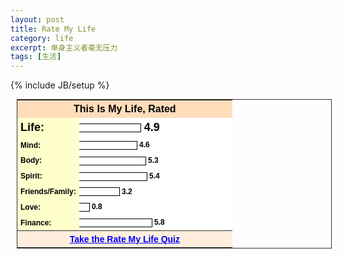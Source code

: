 ```yaml
---
layout: post
title: Rate My Life
category: life
excerpt: 单身主义者毫无压力
tags: [生活]
---
```

{% include JB/setup %}

<table style="border: 1px solid #333333; margin: 10px;" cellspacing="0">
<tbody>
<tr>
<td style="border: none; font: bold 16px sans-serif; background: #ffddbb; color: #000000; padding: 5px; margin: 0px; text-align: center;" colspan="2">This Is My Life, Rated</td>
</tr>
<tr>
<td style="width: 85px; padding: 5px; font: bold 18px sans-serif; text-align: left; background: none repeat scroll 0% 0% #ffffcc; color: #000000;">Life:</td>
<td style="width: 240px; padding: 5px 5px 5px 0px; font: bold 18px sans-serif; text-align: left; vertical-align: middle; background: none repeat scroll 0% 0% #ffffff; color: #000000;"><img style="height: 12px; border: 1px solid #000000; border-left: none; vertical-align: middle; padding: 0px; margin: 0px;" src="http://www.monkeyquiz.com/img/yelgrebar.gif" alt="" width="98" height="12" /> 4.9</td>
</tr>
<tr>
<td style="width: 85px; padding: 5px; font: bold 12px sans-serif; text-align: left; background: none repeat scroll 0% 0% #ffffcc; color: #000000;">Mind:</td>
<td style="width: 240px; padding: 5px 5px 5px 0px; font: bold 12px sans-serif; text-align: left; border: medium none; vertical-align: middle; background: none repeat scroll 0% 0% #ffffff; color: #000000;"><img style="height: 12px; border: 1px solid #000000; border-left: none; vertical-align: middle; padding: 0px; margin: 0px;" src="http://www.monkeyquiz.com/img/yelbar.gif" alt="" width="92" height="12" /> 4.6</td>
</tr>
<tr>
<td style="width: 85px; padding: 5px; font: bold 12px sans-serif; text-align: left; background: none repeat scroll 0% 0% #ffffcc; color: #000000;">Body:</td>
<td style="width: 240px; padding: 5px 5px 5px 0px; font: bold 12px sans-serif; text-align: left; border: medium none; vertical-align: middle; background: none repeat scroll 0% 0% #ffffff; color: #000000;"><img style="height: 12px; border: 1px solid #000000; border-left: none; vertical-align: middle; padding: 0px; margin: 0px;" src="http://www.monkeyquiz.com/img/yelgrebar.gif" alt="" width="106" height="12" /> 5.3</td>
</tr>
<tr>
<td style="width: 85px; padding: 5px; font: bold 12px sans-serif; text-align: left; background: none repeat scroll 0% 0% #ffffcc; color: #000000;">Spirit:</td>
<td style="width: 240px; padding: 5px 5px 5px 0px; font: bold 12px sans-serif; text-align: left; border: medium none; vertical-align: middle; background: none repeat scroll 0% 0% #ffffff; color: #000000;"><img style="height: 12px; border: 1px solid #000000; border-left: none; vertical-align: middle; padding: 0px; margin: 0px;" src="http://www.monkeyquiz.com/img/yelgrebar.gif" alt="" width="108" height="12" /> 5.4</td>
</tr>
<tr>
<td style="width: 85px; padding: 5px; font: bold 12px sans-serif; text-align: left; background: none repeat scroll 0% 0% #ffffcc; color: #000000;">Friends/Family:</td>
<td style="width: 240px; padding: 5px 5px 5px 0px; font: bold 12px sans-serif; text-align: left; border: medium none; vertical-align: middle; background: none repeat scroll 0% 0% #ffffff; color: #000000;"><img style="height: 12px; border: 1px solid #000000; border-left: none; vertical-align: middle; padding: 0px; margin: 0px;" src="http://www.monkeyquiz.com/img/oryelbar.gif" alt="" width="64" height="12" /> 3.2</td>
</tr>
<tr>
<td style="width: 85px; padding: 5px; font: bold 12px sans-serif; text-align: left; background: none repeat scroll 0% 0% #ffffcc; color: #000000;">Love:</td>
<td style="width: 240px; padding: 5px 5px 5px 0px; font: bold 12px sans-serif; text-align: left; border: medium none; vertical-align: middle; background: none repeat scroll 0% 0% #ffffff; color: #000000;"><img style="height: 12px; border: 1px solid #000000; border-left: none; vertical-align: middle; padding: 0px; margin: 0px;" src="http://www.monkeyquiz.com/img/redbar.gif" alt="" width="16" height="12" /> 0.8</td>
</tr>
<tr>
<td style="width: 85px; padding: 5px; font: bold 12px sans-serif; text-align: left; background: none repeat scroll 0% 0% #ffffcc; color: #000000;">Finance:</td>
<td style="width: 240px; padding: 5px 5px 5px 0px; font: bold 12px sans-serif; text-align: left; border: medium none; vertical-align: middle; background: none repeat scroll 0% 0% #ffffff; color: #000000;"><img style="height: 12px; border: 1px solid #000000; border-left: none; vertical-align: middle; padding: 0px; margin: 0px;" src="http://www.monkeyquiz.com/img/grebar.gif" alt="" width="116" height="12" /> 5.8</td>
</tr>
<tr>
<td style="border: none; border-top: 1px solid #333333; font: bold 14px sans-serif; background: #ffeedd; padding: 5px; margin: 0px; text-align: center;" colspan="2"><a style="color: #0000ff;" href="http://www.monkeyquiz.com/life/rate_my_life.html">Take the Rate My Life Quiz</a></td>
</tr>
</tbody>
</table>

